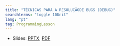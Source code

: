 ```yaml
---
title: "TÉCNICAS PARA A RESOLUÇÃODE BUGS (DEBUG)"
searchterms: "toggle 10Unit"
lang: "pt"
tag: ProgrammingLesson
---
```

 <ul>
 <li class="ng-binding">Slides:
 <a href="ProgrammingLessons/Debugging.pptx">PPTX</a>,
 <a href="ProgrammingLessons/Debugging.pdf">PDF</a>
 </li>
 </ul>
